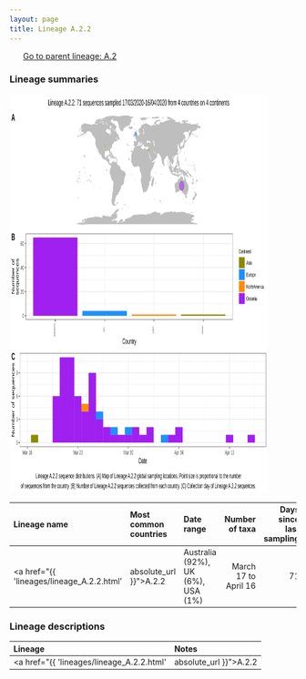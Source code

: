 ```yaml
---
layout: page
title: Lineage A.2.2
---
```




<p>
<ul class="actions small">
	 <a href="{{ 'lineages/lineage_B.1.1.1.html' | absolute_url }}" class="button special fit">Go to parent lineage: A.2</a>
</ul>
</p>
<h3> Lineage summaries</h3>

<img src="../assets/images/A.2.2.svg" alt="A.2.2 lineage summary figure" width="90%" height="700px" />


| Lineage name | Most common countries | Date range | Number of taxa |  Days since last sampling | Known Travel | Recall value |
|:-----|:-----|:-------|-------:|-------:|:---------|--------:|
| <a href="{{ 'lineages/lineage_A.2.2.html' | absolute_url }}">A.2.2</a> | Australia (92%), UK (6%), USA (1%) | March 17 to April 16 | 71 | 128 |  | 1.0 |

<h3>Lineage descriptions</h3>

| Lineage | Notes |
|:-----|:-----|
| <a href="{{ 'lineages/lineage_A.2.2.html' | absolute_url }}">A.2.2</a> | Australian lineage nested within the diversity of A.2 |

